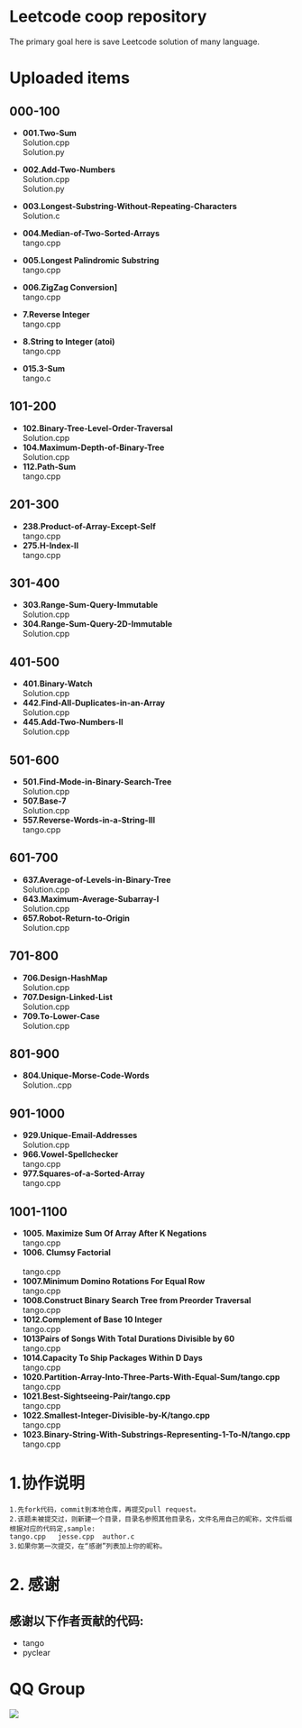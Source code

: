 # Leetcode coop repository
The primary goal here is save Leetcode solution of many language.

# Uploaded items

## 000-100
+ **001.Two-Sum**</br>
  Solution.cpp</br>
  Solution.py</br>

+ **002.Add-Two-Numbers**</br>
  Solution.cpp   
  Solution.py   

+ **003.Longest-Substring-Without-Repeating-Characters**</br>
  Solution.c  

+ **004.Median-of-Two-Sorted-Arrays**</br>
  tango.cpp  

+ **005.Longest Palindromic Substring**</br>
  tango.cpp  

+ **006.ZigZag Conversion]**</br>
  tango.cpp  

+ **7.Reverse Integer**</br>
  tango.cpp  
  
+ **8.String to Integer (atoi)**</br>
  tango.cpp  
  
+ **015.3-Sum**</br>
  tango.c  

## 101-200
+ **102.Binary-Tree-Level-Order-Traversal**</br>
	Solution.cpp   
+ **104.Maximum-Depth-of-Binary-Tree**</br>
	Solution.cpp 
+ **112.Path-Sum**</br>
	tango.cpp  

## 201-300
+  **238.Product-of-Array-Except-Self**</br>
	tango.cpp  
+  **275.H-Index-II**</br>
	tango.cpp  

## 301-400
+ **303.Range-Sum-Query-Immutable**</br>
	Solution.cpp
+ **304.Range-Sum-Query-2D-Immutable**</br>
	Solution.cpp  

## 401-500 
+ **401.Binary-Watch**</br>
	Solution.cpp
+ **442.Find-All-Duplicates-in-an-Array**</br>
	Solution.cpp  
+ **445.Add-Two-Numbers-II**</br>
	Solution.cpp  

## 501-600  
+  **501.Find-Mode-in-Binary-Search-Tree**</br>
	Solution.cpp   
+  **507.Base-7**</br>
	Solution.cpp  
+  **557.Reverse-Words-in-a-String-III**</br>
	tango.cpp  

## 601-700
+  **637.Average-of-Levels-in-Binary-Tree**</br>
	Solution.cpp  
+ **643.Maximum-Average-Subarray-I**</br>
	Solution.cpp  
+ **657.Robot-Return-to-Origin**</br>
	Solution.cpp  
## 701-800
+  **706.Design-HashMap**</br>
	Solution.cpp  
+  **707.Design-Linked-List**</br>
	Solution.cpp  
+  **709.To-Lower-Case**</br>
	Solution.cpp  

## 801-900
+  **804.Unique-Morse-Code-Words**</br>
	Solution..cpp  

## 901-1000
+  **929.Unique-Email-Addresses**</br>
	Solution.cpp  
+  **966.Vowel-Spellchecker**</br>
	tango.cpp  
+  **977.Squares-of-a-Sorted-Array**</br>
	tango.cpp  
## 1001-1100
+  **1005. Maximize Sum Of Array After K Negations**</br>
   tango.cpp  
+  **1006. Clumsy Factorial**</br>   
   tango.cpp  
+  **1007.Minimum Domino Rotations For Equal Row**</br>
   tango.cpp  
+  **1008.Construct Binary Search Tree from Preorder Traversal**</br>
   tango.cpp  
+  **1012.Complement of Base 10 Integer**</br>
   tango.cpp     		
+  **1013Pairs of Songs With Total Durations Divisible by 60**</br>
   tango.cpp  
+  **1014.Capacity To Ship Packages Within D Days**</br>
   tango.cpp  
+  **1020.Partition-Array-Into-Three-Parts-With-Equal-Sum/tango.cpp**</br>
   tango.cpp  
+  **1021.Best-Sightseeing-Pair/tango.cpp**</br>
   tango.cpp  
+  **1022.Smallest-Integer-Divisible-by-K/tango.cpp**</br>
   tango.cpp  
+  **1023.Binary-String-With-Substrings-Representing-1-To-N/tango.cpp**</br>
   tango.cpp  

# 1.协作说明  
	1.先fork代码，commit到本地仓库，再提交pull request。  
	2.该题未被提交过，则新建一个目录，目录名参照其他目录名，文件名用自己的昵称，文件后缀根据对应的代码定,sample:  
	tango.cpp   jesse.cpp  author.c   
	3.如果你第一次提交，在“感谢”列表加上你的昵称。


# 2. 感谢  
感谢以下作者贡献的代码:  
----
+ tango
+ pyclear


# QQ Group

[![](https://img.shields.io/badge/QQ%20Group-5366753-blue.svg?style=social&logo=tencent-qq)](https://shang.qq.com/wpa/qunwpa?idkey=bfbcf1453371a0810fd6be235ace47147f6fb9d262fb768b497c861f50af0af4)
